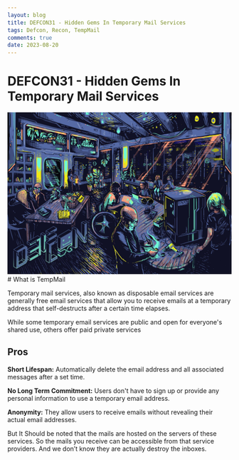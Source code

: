 ```yaml
---
layout: blog
title: DEFCON31 - Hidden Gems In Temporary Mail Services
tags: Defcon, Recon, TempMail
comments: true
date: 2023-08-20
---
```


# DEFCON31 - Hidden Gems In Temporary Mail Services

<img src="https://raw.githubusercontent.com/br33z3/br33z3.github.io/main/assets/images/FiruSWgaUAA6rUQ.jpg?token=GHSAT0AAAAAACHIDACLEFYM6KJBABNLGXBKZH6IOQA">
<br />
# What is TempMail

Temporary mail services, also known as disposable email services are generally free email services that allow you to receive emails at a temporary address that self-destructs after a certain time elapses. 

While some temporary email services are public and open for everyone's shared use, others offer paid private services

## Pros

**Short Lifespan:**
Automatically delete the email address and all associated messages after a set time.

**No Long Term Commitment:**
Users don't have to sign up or provide any personal information to use a temporary email address. 

**Anonymity:**
They allow users to receive emails without revealing their actual email addresses.

But It Should be noted that the mails are hosted on the servers of these services.
So the mails you receive can be accessible from that service providers. And we don’t know they are actually destroy the inboxes.
